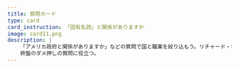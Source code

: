```yaml
---
title: 質問カード
type: card
card_instruction: 「固有名詞」と関係がありますか
image: card11.png
description: |
    「アメリカ政府と関係がありますか」などの質問で国と職業を絞り込もう。リチャード・P・ファインマンだったらMIT、経路積分、QED、ノーベル賞などと関係があるか聞くと絞り込める。
    終盤のダメ押しの質問に役立つ。
---
```

